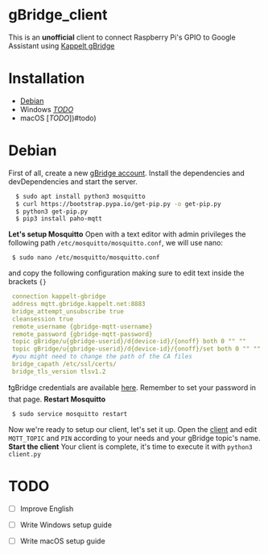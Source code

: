 # gBridge_client

This is an **unofficial** client to connect Raspberry Pi's GPIO to Google Assistant using [Kappelt gBridge](https://about.gbridge.kappelt.net/) 

# Installation
- [Debian](#debian)
- Windows   [*TODO*](#todo)
- macOS   [*TODO*])#todo)

# Debian
   First of all, create a new [gBridge account](https://gbridge.kappelt.net/register).
   Install the dependencies and devDependencies and start the server.
   ```sh
     $ sudo apt install python3 mosquitto
     $ curl https://bootstrap.pypa.io/get-pip.py -o get-pip.py
     $ python3 get-pip.py
     $ pip3 install paho-mqtt
   ```
   **Let's setup Mosquitto**
    Open with a text editor with admin privileges the following path `/etc/mosquitto/mosquitto.conf`, we will use nano:
   ```sh
    $ sudo nano /etc/mosquitto/mosquitto.conf
   ```
   and copy the following configuration making sure to edit text inside the brackets `{}`
   ```yaml
    connection kappelt-gbridge
    address mqtt.gbridge.kappelt.net:8883
    bridge_attempt_unsubscribe true
    cleansession true
    remote_username {gbridge-mqtt-username}
    remote_password {gbridge-mqtt-password}
    topic gBridge/u{gbridge-userid}/d{device-id}/{onoff} both 0 "" ""
    topic gBridge/u{gbridge-userid}/d{device-id}/{onoff}/set both 0 "" ""
    #you might need to change the path of the CA files
    bridge_capath /etc/ssl/certs/
    bridge_tls_version tlsv1.2
   ```
   ❗gBridge credentials are available [here](ttps://gbridge.kappelt.net/profile). Remember to set your password  in that page.
   **Restart Mosquitto**
   ```sh
    $ sudo service mosquitto restart
   ```
   Now we're ready to setup our client, let's set it up. Open the [client](/client.py) and edit `MQTT_TOPIC` and `PIN` according to your needs and your gBridge topic's name.
   **Start the client**
    Your client is complete, it's time to execute it with `python3 client.py`
    
# TODO
   - [ ] Improve English
   - [ ] Write Windows setup guide
   - [ ] Write macOS setup guide
    

     
